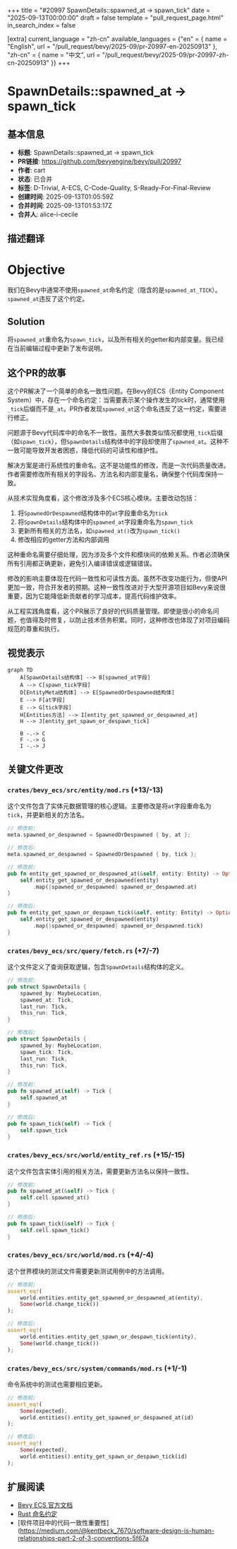 +++
title = "#20997 SpawnDetails::spawned_at -> spawn_tick"
date = "2025-09-13T00:00:00"
draft = false
template = "pull_request_page.html"
in_search_index = false

[extra]
current_language = "zh-cn"
available_languages = {"en" = { name = "English", url = "/pull_request/bevy/2025-09/pr-20997-en-20250913" }, "zh-cn" = { name = "中文", url = "/pull_request/bevy/2025-09/pr-20997-zh-cn-20250913" }}
+++

# SpawnDetails::spawned_at -> spawn_tick

## 基本信息
- **标题**: SpawnDetails::spawned_at -> spawn_tick
- **PR链接**: https://github.com/bevyengine/bevy/pull/20997
- **作者**: cart
- **状态**: 已合并
- **标签**: D-Trivial, A-ECS, C-Code-Quality, S-Ready-For-Final-Review
- **创建时间**: 2025-09-13T01:05:59Z
- **合并时间**: 2025-09-13T01:53:17Z
- **合并人**: alice-i-cecile

## 描述翻译
# Objective

我们在Bevy中通常不使用`spawned_at`命名约定（隐含的是`spawned_at_TICK`）。`spawned_at`违反了这个约定。

## Solution

将`spawned_at`重命名为`spawn_tick`，以及所有相关的getter和内部变量。我已经在当前编辑过程中更新了发布说明。

## 这个PR的故事

这个PR解决了一个简单的命名一致性问题。在Bevy的ECS（Entity Component System）中，存在一个命名约定：当需要表示某个操作发生的tick时，通常使用`_tick`后缀而不是`_at`。PR作者发现`spawned_at`这个命名违反了这一约定，需要进行修正。

问题源于Bevy代码库中的命名不一致性。虽然大多数类似情况都使用`_tick`后缀（如`spawn_tick`），但`SpawnDetails`结构体中的字段却使用了`spawned_at`。这种不一致可能导致开发者困惑，降低代码的可读性和维护性。

解决方案是进行系统性的重命名。这不是功能性的修改，而是一次代码质量改进。作者需要修改所有相关的字段名、方法名和内部变量名，确保整个代码库保持一致。

从技术实现角度看，这个修改涉及多个ECS核心模块。主要改动包括：

1. 将`SpawnedOrDespawned`结构体中的`at`字段重命名为`tick`
2. 将`SpawnDetails`结构体中的`spawned_at`字段重命名为`spawn_tick`
3. 更新所有相关的方法名，如`spawned_at()`改为`spawn_tick()`
4. 修改相应的getter方法和内部调用

这种重命名需要仔细处理，因为涉及多个文件和模块间的依赖关系。作者必须确保所有引用都正确更新，避免引入编译错误或逻辑错误。

修改的影响主要体现在代码一致性和可读性方面。虽然不改变功能行为，但使API更加一致，符合开发者的预期。这种一致性改进对于大型开源项目如Bevy来说很重要，因为它能降低新贡献者的学习成本，提高代码维护效率。

从工程实践角度看，这个PR展示了良好的代码质量管理。即使是很小的命名问题，也值得及时修复，以防止技术债务积累。同时，这种修改也体现了对项目编码规范的尊重和执行。

## 视觉表示

```mermaid
graph TD
    A[SpawnDetails结构体] --> B[spawned_at字段]
    A --> C[spawn_tick字段]
    D[EntityMeta结构体] --> E[SpawnedOrDespawned结构体]
    E --> F[at字段]
    E --> G[tick字段]
    H[Entities方法] --> I[entity_get_spawned_or_despawned_at]
    H --> J[entity_get_spawn_or_despawn_tick]
    
    B -.-> C
    F -.-> G
    I -.-> J
```

## 关键文件更改

### `crates/bevy_ecs/src/entity/mod.rs` (+13/-13)
这个文件包含了实体元数据管理的核心逻辑。主要修改是将`at`字段重命名为`tick`，并更新相关的方法名。

```rust
// 修改前:
meta.spawned_or_despawned = SpawnedOrDespawned { by, at };

// 修改后:
meta.spawned_or_despawned = SpawnedOrDespawned { by, tick };
```

```rust
// 修改前:
pub fn entity_get_spawned_or_despawned_at(&self, entity: Entity) -> Option<Tick> {
    self.entity_get_spawned_or_despawned(entity)
        .map(|spawned_or_despawned| spawned_or_despawned.at)
}

// 修改后:
pub fn entity_get_spawn_or_despawn_tick(&self, entity: Entity) -> Option<Tick> {
    self.entity_get_spawned_or_despawned(entity)
        .map(|spawned_or_despawned| spawned_or_despawned.tick)
}
```

### `crates/bevy_ecs/src/query/fetch.rs` (+7/-7)
这个文件定义了查询获取逻辑，包含`SpawnDetails`结构体的定义。

```rust
// 修改前:
pub struct SpawnDetails {
    spawned_by: MaybeLocation,
    spawned_at: Tick,
    last_run: Tick,
    this_run: Tick,
}

// 修改后:
pub struct SpawnDetails {
    spawned_by: MaybeLocation,
    spawn_tick: Tick,
    last_run: Tick,
    this_run: Tick,
}
```

```rust
// 修改前:
pub fn spawned_at(self) -> Tick {
    self.spawned_at
}

// 修改后:
pub fn spawn_tick(self) -> Tick {
    self.spawn_tick
}
```

### `crates/bevy_ecs/src/world/entity_ref.rs` (+15/-15)
这个文件包含实体引用的相关方法，需要更新方法名以保持一致性。

```rust
// 修改前:
pub fn spawned_at(&self) -> Tick {
    self.cell.spawned_at()
}

// 修改后:
pub fn spawn_tick(&self) -> Tick {
    self.cell.spawn_tick()
}
```

### `crates/bevy_ecs/src/world/mod.rs` (+4/-4)
这个世界模块的测试文件需要更新测试用例中的方法调用。

```rust
// 修改前:
assert_eq!(
    world.entities.entity_get_spawned_or_despawned_at(entity),
    Some(world.change_tick())
);

// 修改后:
assert_eq!(
    world.entities.entity_get_spawn_or_despawn_tick(entity),
    Some(world.change_tick())
);
```

### `crates/bevy_ecs/src/system/commands/mod.rs` (+1/-1)
命令系统中的测试也需要相应更新。

```rust
// 修改前:
assert_eq!(
    Some(expected),
    world.entities().entity_get_spawned_or_despawned_at(id)
);

// 修改后:
assert_eq!(
    Some(expected),
    world.entities().entity_get_spawn_or_despawn_tick(id)
);
```

## 扩展阅读

- [Bevy ECS 官方文档](https://bevyengine.org/learn/books/bevy-ecs/)
- [Rust 命名约定](https://rust-lang.github.io/api-guidelines/naming.html)
- [软件项目中的代码一致性重要性](https://medium.com/@kentbeck_7670/software-design-is-human-relationships-part-2-of-3-conventions-5f67a